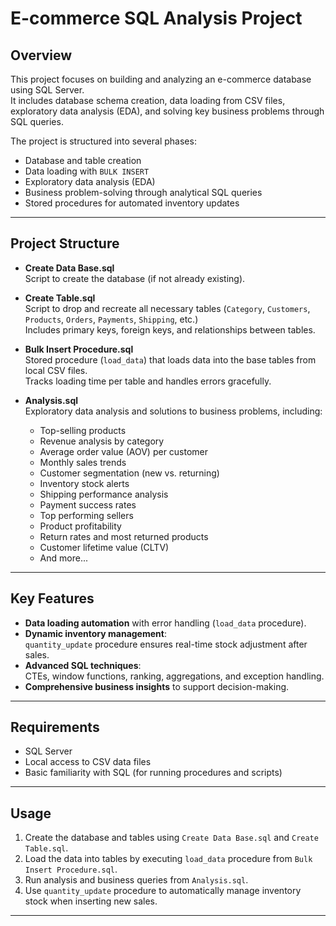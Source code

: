 # E-commerce SQL Analysis Project

## Overview
This project focuses on building and analyzing an e-commerce database using SQL Server.  
It includes database schema creation, data loading from CSV files, exploratory data analysis (EDA), and solving key business problems through SQL queries.

The project is structured into several phases:
- Database and table creation
- Data loading with `BULK INSERT`
- Exploratory data analysis (EDA)
- Business problem-solving through analytical SQL queries
- Stored procedures for automated inventory updates

---

## Project Structure
- **Create Data Base.sql**  
  Script to create the database (if not already existing).

- **Create Table.sql**  
  Script to drop and recreate all necessary tables (`Category`, `Customers`, `Products`, `Orders`, `Payments`, `Shipping`, etc.)  
  Includes primary keys, foreign keys, and relationships between tables.

- **Bulk Insert Procedure.sql**  
  Stored procedure (`load_data`) that loads data into the base tables from local CSV files.  
  Tracks loading time per table and handles errors gracefully.

- **Analysis.sql**  
  Exploratory data analysis and solutions to business problems, including:
  - Top-selling products
  - Revenue analysis by category
  - Average order value (AOV) per customer
  - Monthly sales trends
  - Customer segmentation (new vs. returning)
  - Inventory stock alerts
  - Shipping performance analysis
  - Payment success rates
  - Top performing sellers
  - Product profitability
  - Return rates and most returned products
  - Customer lifetime value (CLTV)
  - And more...

---

## Key Features
- **Data loading automation** with error handling (`load_data` procedure).
- **Dynamic inventory management**:  
  `quantity_update` procedure ensures real-time stock adjustment after sales.
- **Advanced SQL techniques**:  
  CTEs, window functions, ranking, aggregations, and exception handling.
- **Comprehensive business insights** to support decision-making.

---

## Requirements
- SQL Server
- Local access to CSV data files
- Basic familiarity with SQL (for running procedures and scripts)

---

## Usage
1. Create the database and tables using `Create Data Base.sql` and `Create Table.sql`.
2. Load the data into tables by executing `load_data` procedure from `Bulk Insert Procedure.sql`.
3. Run analysis and business queries from `Analysis.sql`.
4. Use `quantity_update` procedure to automatically manage inventory stock when inserting new sales.

---
